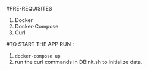 #PRE-REQUISITES
1. Docker
2. Docker-Compose
3. Curl

#TO START THE APP RUN : 
1. `docker-compose up`
2. run the curl commands in DBInit.sh to initialize data.


